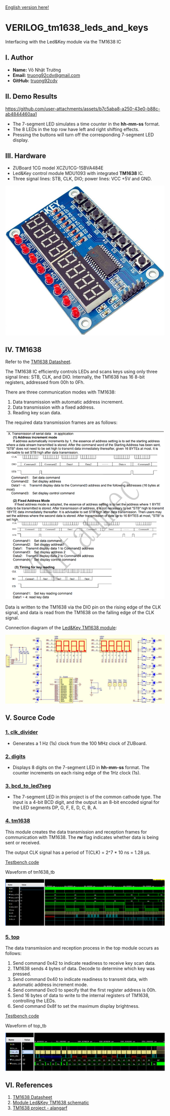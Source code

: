 [English version here!](./README.md)

# VERILOG_tm1638_leds_and_keys

Interfacing with the Led&Key module via the TM1638 IC

## I. Author

- **Name:** Võ Nhật Trường
- **Email:** truong92cdv@gmail.com
- **GitHub:** [truong92cdv](https://github.com/truong92cdv)

## II. Demo Results

https://github.com/user-attachments/assets/b7c5aba8-a250-43e0-b88c-ab4844460aa1

- The 7-segment LED simulates a time counter in the **hh-mm-ss** format.
- The 8 LEDs in the top row have left and right shifting effects.
- Pressing the buttons will turn off the corresponding 7-segment LED display.

## III. Hardware

- ZUBoard 1CG model XCZU1CG-1SBVA484E
- Led&Key control module MDU1093 with integrated **TM1638** IC.
- Three signal lines: STB, CLK, DIO; power lines: VCC +5V and GND.

![module Led&Key TM1638](./images/module_tm1638_ledandkey.jpg)

## IV. TM1638

Refer to the [TM1638 Datasheet](./refs/TM1638.PDF).

The TM1638 IC efficiently controls LEDs and scans keys using only three signal lines: STB, CLK, and DIO. Internally, the TM1638 has 16 8-bit registers, addressed from 00h to 0Fh.

There are three communication modes with TM1638:
1. Data transmission with automatic address increment.
2. Data transmission with a fixed address.
3. Reading key scan data.

The required data transmission frames are as follows:

![TM1638 3 transmission modes](./images/tm1638_3modes.png)

Data is written to the TM1638 via the DIO pin on the rising edge of the CLK signal, and data is read from the TM1638 on the falling edge of the CLK signal.

Connection diagram of the [Led&Key TM1638 module](./refs/TM1638_schematic.pdf):

![TM1638_schematic](./images/tm1638_schematic.png)

## V. Source Code

### [1. clk_divider](./src/clk_divider.v)

- Generates a 1 Hz (1s) clock from the 100 MHz clock of ZUBoard.

### [2. digits](./src/digits.v)

- Displays 8 digits on the 7-segment LED in **hh-mm-ss** format. The counter increments on each rising edge of the 1Hz clock (1s).

### [3. bcd_to_led7seg](./src/bcd_to_led7seg.v)

- The 7-segment LED in this project is of the common cathode type. The input is a 4-bit BCD digit, and the output is an 8-bit encoded signal for the LED segments DP, G, F, E, D, C, B, A.

### [4. tm1638](./src/tm1638.v)

This module creates the data transmission and reception frames for communication with TM1638. The **rw** flag indicates whether data is being sent or received.

The output CLK signal has a period of T(CLK) = 2^7 * 10 ns = 1.28 µs.

[Testbench code](./tb/tm1638_tb.v)

Waveform of tm1638_tb

![waveform_tm1638_tb](./images/waveform_tm1638_tb.png)

### [5. top](./src/top.v)

The data transmission and reception process in the top module occurs as follows:
1. Send command 0x42 to indicate readiness to receive key scan data.
2. TM1638 sends 4 bytes of data. Decode to determine which key was pressed.
3. Send command 0x40 to indicate readiness to transmit data, with automatic address increment mode.
4. Send command 0xc0 to specify that the first register address is 00h.
5. Send 16 bytes of data to write to the internal registers of TM1638, controlling the LEDs.
6. Send command 0x8f to set the maximum display brightness.

[Testbench code](./tb/top_tb.v)

Waveform of top_tb

![waveform_top_tb](./images/waveform_top_tb.png)

## VI. References

1. [TM1638 Datasheet](./refs/TM1638.PDF)
2. [Module Led&Key TM1638 schematic](./refs/TM1638_schematic.pdf)
3. [TM1638 project - alangarf](https://github.com/alangarf/tm1638-verilog)
